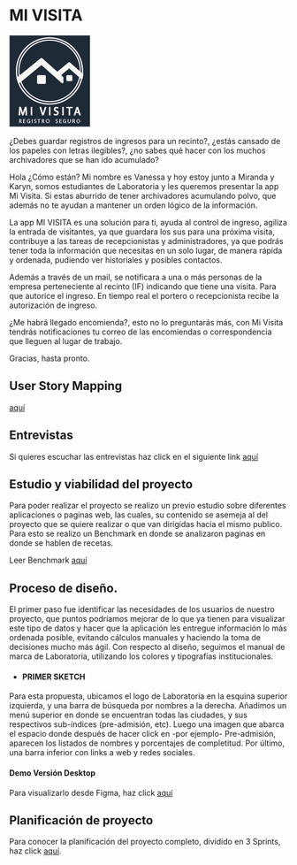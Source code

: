 # MI VISITA 
![alt text](https://github.com/VanessaAzocar/scl-2018-01-ProyectoFinalCore/blob/master/docs/img/Logo%20para%20Splash.png)

¿Debes guardar registros de ingresos para un recinto?, ¿estás cansado de los papeles con letras ilegibles?, ¿no sabes qué hacer con los muchos archivadores que se han ido acumulado? 

Hola ¿Cómo están? Mi nombre es Vanessa y hoy estoy junto a Miranda y Karyn, somos estudiantes de Laboratoria y les queremos presentar la app Mi Visita.
Si estas aburrido de tener archivadores acumulando polvo, que además no te ayudan a mantener un orden lógico de la información.

La app MI VISITA es una solución para ti, ayuda al control de ingreso, agiliza la entrada de visitantes, ya que guardara los sus para una próxima visita, contribuye a las tareas de recepcionistas y administradores, ya que podrás tener toda la información que necesitas en un solo lugar, de manera rápida y ordenada, pudiendo ver historiales y posibles contactos.

Además a través de un mail, se notificara a una o más personas de la empresa perteneciente al recinto (IF) indicando que tiene una visita. Para que autorice el ingreso. En tiempo real el portero o recepcionista recibe la autorización de ingreso. 

¿Me habrá llegado encomienda?, esto no lo preguntarás más, con Mi Visita tendrás notificaciones tu correo de las encomiendas o correspondencia que lleguen al lugar de trabajo.

Gracias, hasta pronto.


## User Story Mapping
[aquí](https://github.com/VanessaAzocar/scl-2018-01-ProyectoFinalCore/blob/master/docs/readme/user%20story%20mapping.jpg)

## Entrevistas 



Si quieres escuchar las entrevistas haz click en el siguiente link  [aquí](https://drive.google.com/drive/folders/1-pvGqnTbtJcIQ1NvnGy-4BoSV6E5znDR)

## Estudio y viabilidad del proyecto

Para poder realizar el proyecto se realizo un previo estudio sobre diferentes aplicaciones o paginas web, las cuales, su contenido se asemeja al del proyecto que se quiere realizar o que van dirigidas hacia el mismo publico. Para esto se realizo un Benchmark en donde se analizaron paginas en donde se hablen de recetas.

Leer Benchmark [aquí](https://github.com/VanessaAzocar/scl-2018-01-ProyectoFinalCore/blob/master/docs/readme/Benchmark.png)

## Proceso de diseño.

El primer paso fue identificar las necesidades de los usuarios de nuestro proyecto, que puntos podríamos mejorar de lo que ya tienen para visualizar este tipo de datos y hacer que la aplicación les entregue información lo más ordenada posible, evitando cálculos manuales y haciendo la toma de decisiones mucho más ágil.
Con respecto al diseño, seguimos el manual de marca de Laboratoria, utilizando los colores y tipografías institucionales. 

* ####  PRIMER SKETCH

Para esta propuesta, ubicamos el logo de Laboratoria en la esquina superior izquierda, y una barra de búsqueda por nombres a la derecha.
Añadimos un menú superior en donde se encuentran todas las ciudades, y sus respectivos sub-índices (pre-admisión, etc).
Luego una imagen que abarca el espacio donde después de hacer click en -por ejemplo- Pre-admisión, aparecen los listados de nombres y porcentajes de completitud. Por último, una barra inferior con links a web y redes sociales.




#### Demo Versión Desktop

Para visualizarlo desde Figma, haz click [aquí](https://www.figma.com/proto/Yn4TRloHzWhiyEA6a7fhvHip/Untitled?scaling=min-zoom&node-id=1%3A396) 


## Planificación de proyecto

Para conocer la planificación del proyecto completo, dividido en 3 Sprints, haz click [aquí](https://trello.com/b/l8M2dMwT/recepci%C3%B3n).



